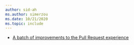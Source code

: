 ```yaml
---
author: sid-ah
ms.author: simerzou
ms.date: 10/21/2020
ms.topic: include
---
```


- [A batch of improvements to the Pull Request experience](#a-batch-of-improvements-to-the-pull-request-experience)
    